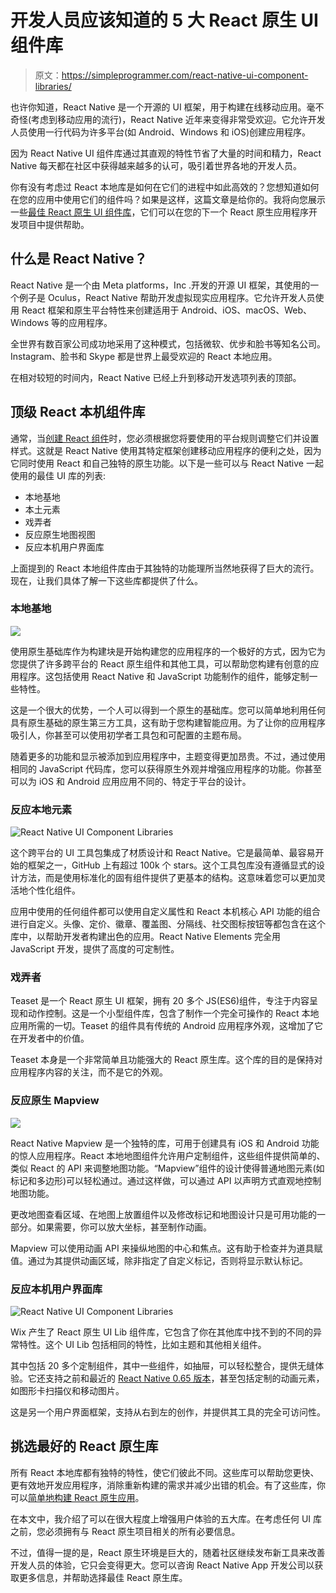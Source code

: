 # 开发人员应该知道的 5 大 React 原生 UI 组件库

> 原文：<https://simpleprogrammer.com/react-native-ui-component-libraries/>

也许你知道，React Native 是一个开源的 UI 框架，用于构建在线移动应用。毫不奇怪(考虑到移动应用的流行)，React Native 近年来变得非常受欢迎。它允许开发人员使用一行代码为许多平台(如 Android、Windows 和 iOS)创建应用程序。

因为 React Native UI 组件库通过其直观的特性节省了大量的时间和精力，React Native 每天都在社区中获得越来越多的认可，吸引着世界各地的开发人员。

你有没有考虑过 React 本地库是如何在它们的进程中如此高效的？您想知道如何在您的应用中使用它们的组件吗？如果是这样，这篇文章是给你的。我将向您展示一些[最佳 React 原生 UI 组件库](https://blog.logrocket.com/react-native-component-libraries/)，它们可以在您的下一个 React 原生应用程序开发项目中提供帮助。

## 什么是 React Native？

React Native 是一个由 Meta platforms，Inc .开发的开源 UI 框架，其使用的一个例子是 Oculus，React Native 帮助开发虚拟现实应用程序。它允许开发人员使用 React 框架和原生平台特性来创建适用于 Android、iOS、macOS、Web、Windows 等的应用程序。

全世界有数百家公司成功地采用了这种模式，包括微软、优步和脸书等知名公司。Instagram、脸书和 Skype 都是世界上最受欢迎的 React 本地应用。

在相对较短的时间内，React Native 已经上升到移动开发选项列表的顶部。

## 顶级 React 本机组件库

通常，当[创建 React 组件](https://www.amazon.com/React-Components-Christopher-Pitt-ebook/dp/B01BSTEDJ0/)时，您必须根据您将要使用的平台规则调整它们并设置样式。这就是 React Native 使用其特定框架创建移动应用程序的便利之处，因为它同时使用 React 和自己独特的原生功能。以下是一些可以与 React Native 一起使用的最佳 UI 库的列表:

*   本地基地
*   本土元素
*   戏弄者
*   反应原生地图视图
*   反应本机用户界面库

上面提到的 React 本地组件库由于其独特的功能理所当然地获得了巨大的流行。现在，让我们具体了解一下这些库都提供了什么。

### 本地基地

![](img/9a01e2684abb40cb2b9008da89753b0d.png)

使用原生基础库作为构建块是开始构建您的应用程序的一个极好的方式，因为它为您提供了许多跨平台的 React 原生组件和其他工具，可以帮助您构建有创意的应用程序。这包括使用 React Native 和 JavaScript 功能制作的组件，能够定制一些特性。

这是一个很大的优势，一个人可以得到一个原生的基础库。您可以简单地利用任何具有原生基础的原生第三方工具，这有助于您构建智能应用。为了让你的应用程序吸引人，你甚至可以使用初学者工具包和可配置的主题布局。

随着更多的功能和显示被添加到应用程序中，主题变得更加昂贵。不过，通过使用相同的 JavaScript 代码库，您可以获得原生外观并增强应用程序的功能。你甚至可以为 iOS 和 Android 应用应用不同的、特定于平台的设计。

### 反应本地元素

![React Native UI Component Libraries](img/25c12b2d1d6bbb90b9168f2d1755eb7d.png)

这个跨平台的 UI 工具包集成了材质设计和 React Native。它是最简单、最容易开始的框架之一，GitHub 上有超过 100k 个 stars。这个工具包库没有遵循显式的设计方法，而是使用标准化的固有组件提供了更基本的结构。这意味着您可以更加灵活地个性化组件。

应用中使用的任何组件都可以使用自定义属性和 React 本机核心 API 功能的组合进行自定义。头像、定价、徽章、覆盖图、分隔线、社交图标按钮等都包含在这个库中，以帮助开发者构建出色的应用。React Native Elements 完全用 JavaScript 开发，提供了高度的可定制性。

### 戏弄者

Teaset 是一个 React 原生 UI 框架，拥有 20 多个 JS(ES6)组件，专注于内容呈现和动作控制。这是一个小型组件库，包含了制作一个完全可操作的 React 本地应用所需的一切。Teaset 的组件具有传统的 Android 应用程序外观，这增加了它在开发者中的价值。

Teaset 本身是一个非常简单且功能强大的 React 原生库。这个库的目的是保持对应用程序内容的关注，而不是它的外观。

### 反应原生 Mapview

![](img/b94ec8cf30b0b579297087aea4b523b6.png)

React Native Mapview 是一个独特的库，可用于创建具有 iOS 和 Android 功能的惊人应用程序。React 本地地图组件允许用户定制组件，这些组件提供简单的、类似 React 的 API 来调整地图功能。“Mapview”组件的设计使得普通地图元素(如标记和多边形)可以轻松通过。通过这样做，可以通过 API 以声明方式直观地控制地图功能。

更改地图查看区域、在地图上放置组件以及修改标记和地图设计只是可用功能的一部分。如果需要，你可以放大坐标，甚至制作动画。

Mapview 可以使用动画 API 来操纵地图的中心和焦点。这有助于检查并为道具赋值。通过为其提供动画区域，除非指定了自定义标记，否则将显示默认标记。

### 反应本机用户界面库

![React Native UI Component Libraries](img/d93b98b462014fe19518de5d153f785c.png)

Wix 产生了 React 原生 UI Lib 组件库，它包含了你在其他库中找不到的不同的异常特性。这个 UI Lib 包括相同的特性，比如主题和其他相关组件。

其中包括 20 多个定制组件，其中一些组件，如抽屉，可以轻松整合，提供无缝体验。它还支持之前和最近的 [React Native 0.65 版本](https://reactnative.dev/blog/2021/08/17/version-065)，甚至包括定制的动画元素，如图形卡扫描仪和移动图片。

这是另一个用户界面框架，支持从右到左的创作，并提供其工具的完全可访问性。

## 挑选最好的 React 原生库

所有 React 本地库都有独特的特性，使它们彼此不同。这些库可以帮助您更快、更有效地开发应用程序，消除重新构建的需求并减少出错的机会。有了这些库，你可以[简单地构建 React 原生应用](https://www.amazon.com/Fullstack-React-Native-beautiful-JavaScript/dp/1728995558/)。

在本文中，我介绍了可以在很大程度上增强用户体验的五大库。在考虑任何 UI 库之前，您必须拥有与 React 原生项目相关的所有必要信息。

不过，值得一提的是，React 原生环境是巨大的，随着社区继续发布新工具来改善开发人员的体验，它只会变得更大。您可以咨询 React Native App 开发公司以获取更多信息，并帮助选择最佳 React 原生库。